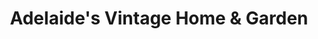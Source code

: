 ---
title: "Adelaide's Vintage Home & Garden"
url: /greensboro/adelaides-vintage-home-und-garden/
shop: Raumausstattung
---